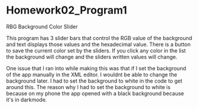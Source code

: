 # Homework02_Program1
 RBG Background Color Slider

This program has 3 slider bars that control the RGB value of the background and text displays those values and the hexadecimal value. There is a button to save the current color set by the sliders. If you click any color in the list the background will change and the sliders written values will change. 

One issue that I ran into while making this was that if I set the background of the app manually in the XML editor. I wouldnt be able to change the background later. I had to set the background to white in the code to get around this. The reason why I had to set the background to white is because on my phone the app opened with a black background because it's in darkmode.

